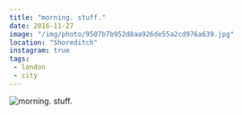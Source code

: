 ```yaml
---
title: "morning. stuff."
date: 2016-11-27
image: "/img/photo/9507b7b952d8aa926de55a2cd976a639.jpg"
location: "Shoreditch"
instagram: true
tags:
 - london
 - city
---
```


![morning. stuff.](/img/photo/9507b7b952d8aa926de55a2cd976a639.jpg)
